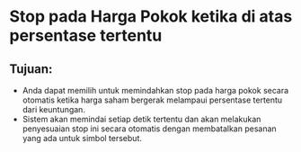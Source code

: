 # Stop pada Harga Pokok ketika di atas persentase tertentu

## Tujuan:

- Anda dapat memilih untuk memindahkan stop pada harga pokok secara otomatis ketika harga saham bergerak melampaui persentase tertentu dari keuntungan.
- Sistem akan memindai setiap detik tertentu dan akan melakukan penyesuaian stop ini secara otomatis dengan membatalkan pesanan yang ada untuk simbol tersebut.
